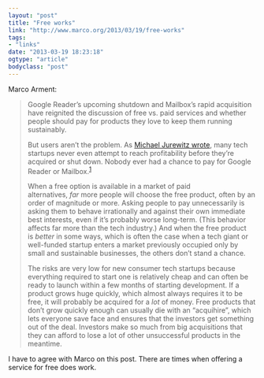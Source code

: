 ```yaml
---
layout: "post"
title: "Free works"
link: "http://www.marco.org/2013/03/19/free-works"
tags: 
- "links"
date: "2013-03-19 18:23:18"
ogtype: "article"
bodyclass: "post"
---
```


Marco Arment:

> Google Reader’s upcoming shutdown and Mailbox’s rapid acquisition have reignited the discussion of free vs. paid services and whether people should pay for products they love to keep them running sustainably.
> 
> But users aren’t the problem. As [Michael Jurewitz wrote](http://jury.me/blog/2013/3/19/the-price-of-free), many tech startups never even attempt to reach profitability before they’re acquired or shut down. Nobody ever had a chance to pay for Google Reader or Mailbox.<sup id="fnref:1">[1](http://www.marco.org/2013/03/19/free-works#fn:1)</sup>
> 
> When a free option is available in a market of paid alternatives, *far* more people will choose the free product, often by an order of magnitude or more. Asking people to pay unnecessarily is asking them to behave irrationally and against their own immediate best interests, even if it’s probably worse long-term. (This behavior affects far more than the tech industry.) And when the free product is *better* in some ways, which is often the case when a tech giant or well-funded startup enters a market previously occupied only by small and sustainable businesses, the others don’t stand a chance.
> 
> The risks are very low for new consumer tech startups because everything required to start one is relatively cheap and can often be ready to launch within a few months of starting development. If a product grows huge quickly, which almost always requires it to be free, it will probably be acquired for a *lot* of money. Free products that don’t grow quickly enough can usually die with an “acquihire”, which lets everyone save face and ensures that the investors get something out of the deal. Investors make so much from big acquisitions that they can afford to lose a lot of other unsuccessful products in the meantime.

I have to agree with Marco on this post. There are times when offering a service for free does work.